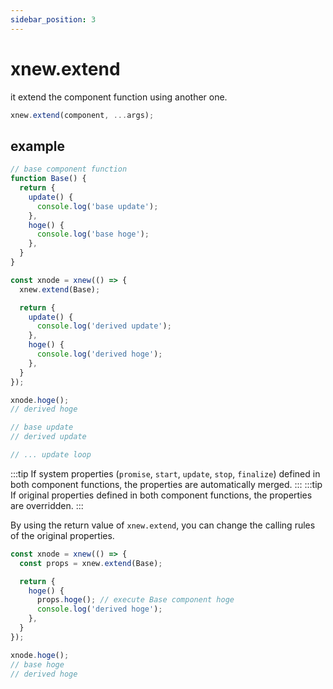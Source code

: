 ```yaml
---
sidebar_position: 3
---
```


# xnew.extend
it extend the component function using another one.

```js
xnew.extend(component, ...args);
```
## example

```js
// base component function
function Base() {
  return {
    update() {
      console.log('base update');
    },
    hoge() {
      console.log('base hoge');
    },
  }
}
```
```js
const xnode = xnew(() => {
  xnew.extend(Base);

  return {
    update() {
      console.log('derived update');
    },
    hoge() {
      console.log('derived hoge');
    },
  }
});

xnode.hoge();
// derived hoge

// base update
// derived update

// ... update loop

```
:::tip
If system properties (`promise`, `start`, `update`, `stop`, `finalize`) defined in both component functions,
  the properties are automatically merged.
:::
:::tip
If original properties defined in both component functions,
  the properties are overridden.
:::

By using the return value of `xnew.extend`, you can change the calling rules of the original properties.

```js
const xnode = xnew(() => {
  const props = xnew.extend(Base);

  return {
    hoge() {
      props.hoge(); // execute Base component hoge
      console.log('derived hoge');
    },
  }
});

xnode.hoge();
// base hoge
// derived hoge

```
